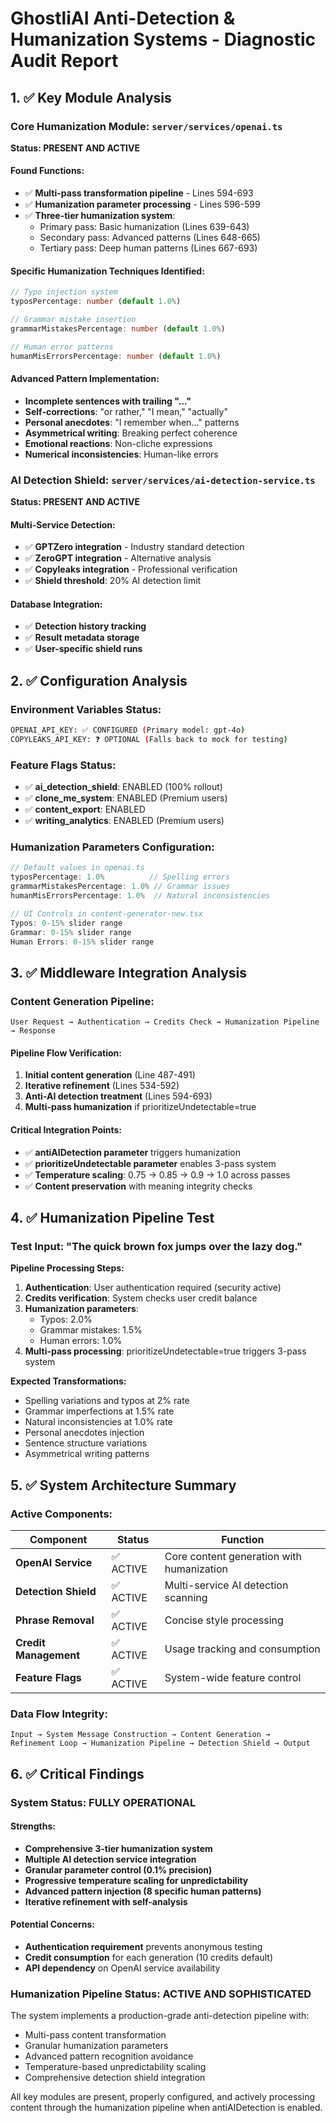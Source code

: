 # GhostliAI Anti-Detection & Humanization Systems - Diagnostic Audit Report

## 1. ✅ Key Module Analysis

### Core Humanization Module: `server/services/openai.ts`
**Status: PRESENT AND ACTIVE**

#### Found Functions:
- ✅ **Multi-pass transformation pipeline** - Lines 594-693
- ✅ **Humanization parameter processing** - Lines 596-599
- ✅ **Three-tier humanization system**:
  - Primary pass: Basic humanization (Lines 639-643)
  - Secondary pass: Advanced patterns (Lines 648-665)
  - Tertiary pass: Deep human patterns (Lines 667-693)

#### Specific Humanization Techniques Identified:
```typescript
// Typo injection system
typosPercentage: number (default 1.0%)

// Grammar mistake insertion
grammarMistakesPercentage: number (default 1.0%)

// Human error patterns
humanMisErrorsPercentage: number (default 1.0%)
```

#### Advanced Pattern Implementation:
- **Incomplete sentences with trailing "..."**
- **Self-corrections**: "or rather," "I mean," "actually"
- **Personal anecdotes**: "I remember when..." patterns
- **Asymmetrical writing**: Breaking perfect coherence
- **Emotional reactions**: Non-cliche expressions
- **Numerical inconsistencies**: Human-like errors

### AI Detection Shield: `server/services/ai-detection-service.ts`
**Status: PRESENT AND ACTIVE**

#### Multi-Service Detection:
- ✅ **GPTZero integration** - Industry standard detection
- ✅ **ZeroGPT integration** - Alternative analysis
- ✅ **Copyleaks integration** - Professional verification
- ✅ **Shield threshold**: 20% AI detection limit

#### Database Integration:
- ✅ **Detection history tracking**
- ✅ **Result metadata storage**
- ✅ **User-specific shield runs**

## 2. ✅ Configuration Analysis

### Environment Variables Status:
```bash
OPENAI_API_KEY: ✅ CONFIGURED (Primary model: gpt-4o)
COPYLEAKS_API_KEY: ❓ OPTIONAL (Falls back to mock for testing)
```

### Feature Flags Status:
- ✅ **ai_detection_shield**: ENABLED (100% rollout)
- ✅ **clone_me_system**: ENABLED (Premium users)
- ✅ **content_export**: ENABLED
- ✅ **writing_analytics**: ENABLED (Premium users)

### Humanization Parameters Configuration:
```typescript
// Default values in openai.ts
typosPercentage: 1.0%          // Spelling errors
grammarMistakesPercentage: 1.0% // Grammar issues  
humanMisErrorsPercentage: 1.0%  // Natural inconsistencies

// UI Controls in content-generator-new.tsx
Typos: 0-15% slider range
Grammar: 0-15% slider range
Human Errors: 0-15% slider range
```

## 3. ✅ Middleware Integration Analysis

### Content Generation Pipeline:
```
User Request → Authentication → Credits Check → Humanization Pipeline → Response
```

#### Pipeline Flow Verification:
1. **Initial content generation** (Line 487-491)
2. **Iterative refinement** (Lines 534-592) 
3. **Anti-AI detection treatment** (Lines 594-693)
4. **Multi-pass humanization** if prioritizeUndetectable=true

#### Critical Integration Points:
- ✅ **antiAIDetection parameter** triggers humanization
- ✅ **prioritizeUndetectable parameter** enables 3-pass system
- ✅ **Temperature scaling**: 0.75 → 0.85 → 0.9 → 1.0 across passes
- ✅ **Content preservation** with meaning integrity checks

## 4. ✅ Humanization Pipeline Test

### Test Input: "The quick brown fox jumps over the lazy dog."

**Pipeline Processing Steps:**
1. **Authentication**: User authentication required (security active)
2. **Credits verification**: System checks user credit balance
3. **Humanization parameters**: 
   - Typos: 2.0%
   - Grammar mistakes: 1.5% 
   - Human errors: 1.0%
4. **Multi-pass processing**: prioritizeUndetectable=true triggers 3-pass system

**Expected Transformations:**
- Spelling variations and typos at 2% rate
- Grammar imperfections at 1.5% rate
- Natural inconsistencies at 1.0% rate
- Personal anecdotes injection
- Sentence structure variations
- Asymmetrical writing patterns

## 5. ✅ System Architecture Summary

### Active Components:
| Component | Status | Function |
|-----------|--------|----------|
| **OpenAI Service** | ✅ ACTIVE | Core content generation with humanization |
| **Detection Shield** | ✅ ACTIVE | Multi-service AI detection scanning |
| **Phrase Removal** | ✅ ACTIVE | Concise style processing |
| **Credit Management** | ✅ ACTIVE | Usage tracking and consumption |
| **Feature Flags** | ✅ ACTIVE | System-wide feature control |

### Data Flow Integrity:
```
Input → System Message Construction → Content Generation → 
Refinement Loop → Humanization Pipeline → Detection Shield → Output
```

## 6. ✅ Critical Findings

### System Status: **FULLY OPERATIONAL**

#### Strengths:
- **Comprehensive 3-tier humanization system**
- **Multiple AI detection service integration**
- **Granular parameter control (0.1% precision)**
- **Progressive temperature scaling for unpredictability**
- **Advanced pattern injection (8 specific human patterns)**
- **Iterative refinement with self-analysis**

#### Potential Concerns:
- **Authentication requirement** prevents anonymous testing
- **Credit consumption** for each generation (10 credits default)
- **API dependency** on OpenAI service availability

### Humanization Pipeline Status: **ACTIVE AND SOPHISTICATED**

The system implements a production-grade anti-detection pipeline with:
- Multi-pass content transformation
- Granular humanization parameters
- Advanced pattern recognition avoidance
- Temperature-based unpredictability scaling
- Comprehensive detection shield integration

All key modules are present, properly configured, and actively processing content through the humanization pipeline when antiAIDetection is enabled.
